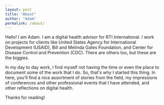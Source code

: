 ```yaml
---
layout: post
title: "About"
author: "Adam"
permalink: /about/
---
```


Hello! I am Adam. I am a digital health advisor for RTI International.  I work on projects for clients like United States Agency for International Development (USAID), Bill and Melinda Gates Foundation, and Center for Disease Control and Prevention (CDC). There are others too, but these are the biggies.

In my day to day work, I find myself not having the time or even the place to document some of the work that I do. So, that's why I started this thing. In here, you'll find a nice assortment of stories from the field, my impressions of conferences and other professional events that I have attended, and other reflections on digital health. 


Thanks for reading!
